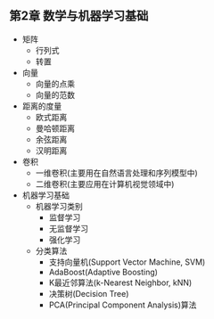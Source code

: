 ## 第2章 数学与机器学习基础
- 矩阵
	- 行列式
	- 转置
- 向量
	- 向量的点乘
	- 向量的范数
- 距离的度量
	- 欧式距离
	- 曼哈顿距离
	- 余弦距离
	- 汉明距离
- 卷积
	- 一维卷积(主要用在自然语言处理和序列模型中)
	- 二维卷积(主要应用在计算机视觉领域中)
- 机器学习基础
	- 机器学习类别
		- 监督学习
		- 无监督学习
		- 强化学习
	- 分类算法
		- 支持向量机(Support Vector Machine, SVM)
		- AdaBoost(Adaptive Boosting)
		- K最近邻算法(k-Nearest Neighbor, kNN)
		- 决策树(Decision Tree)
		- PCA(Principal Component Analysis)算法